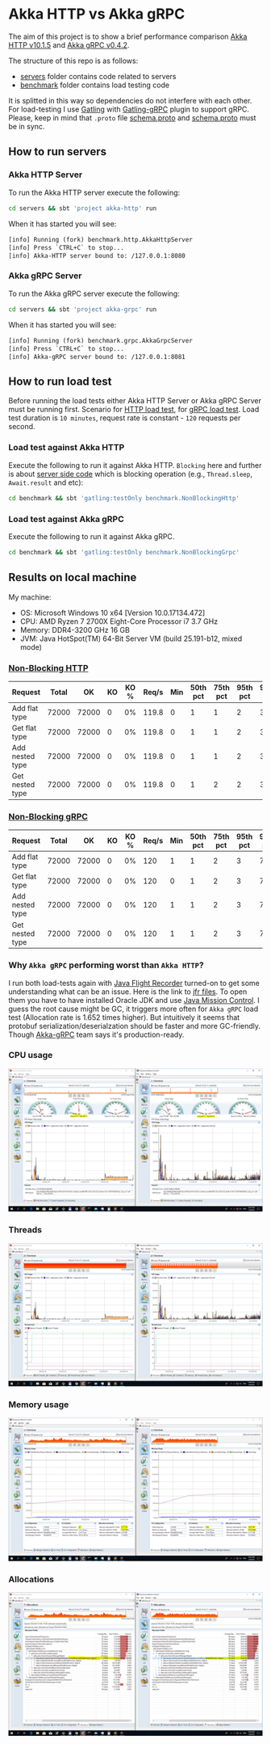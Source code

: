 
# Akka HTTP vs Akka gRPC
The aim of this project is to show a brief performance comparison [Akka HTTP v10.1.5](https://doc.akka.io/docs/akka-http/current/) and [Akka gRPC v0.4.2](https://developer.lightbend.com/docs/akka-grpc/current/). 

The structure of this repo is as follows:
 - [servers](servers) folder contains code related to servers
 - [benchmark](benchmark) folder contains load testing code

It is splitted in this way so dependencies do not interfere with each other. For load-testing I use [Gatling](https://gatling.io/) with [Gatling-gRPC](https://github.com/phiSgr/gatling-grpc) plugin to support gRPC. Please, keep in mind that `.proto` file [schema.proto](servers/common/src/main/protobuf/schema.proto) and [schema.proto](benchmark/src/main/protobuf/schema.proto) must be in sync.

## How to run servers
### Akka HTTP Server
To run the Akka HTTP server execute the following:
```sh
cd servers && sbt 'project akka-http' run
```
When it has started you will see:
```
[info] Running (fork) benchmark.http.AkkaHttpServer
[info] Press `CTRL+C` to stop...
[info] Akka-HTTP server bound to: /127.0.0.1:8080
```

### Akka gRPC Server
To run the Akka gRPC server execute the following:
```sh
cd servers && sbt 'project akka-grpc' run
```
When it has started you will see:
```
[info] Running (fork) benchmark.grpc.AkkaGrpcServer
[info] Press `CTRL+C` to stop...
[info] Akka-gRPC server bound to: /127.0.0.1:8081
```

## How to run load test
Before running the load tests either Akka HTTP Server or Akka gRPC Server must be running first. Scenario for [HTTP load test](benchmark/src/test/scala/benchmark/NonBlockingHttp.scala), for [gRPC load test](benchmark/src/test/scala/benchmark/NonBlockingGrpc.scala). Load test duration is `10 minutes`, request rate is constant - `120` requests per second.
### Load test against Akka HTTP
Execute the following to run  it against Akka HTTP. `Blocking` here and further is about [server side code](https://github.com/REASY/akka-http-vs-akka-grpc/blob/master/servers/common/src/main/scala/benchmark/common/services/ServiceExampleImpl.scala#L55) which is blocking operation (e.g., `Thread.sleep`, `Await.result` and etc):
```sh
cd benchmark && sbt 'gatling:testOnly benchmark.NonBlockingHttp'
```

### Load test against Akka gRPC
Execute the following to run  it against Akka gRPC.
```sh
cd benchmark && sbt 'gatling:testOnly benchmark.NonBlockingGrpc'
```

## Results on local machine
My machine:
-   OS: Microsoft Windows  10 x64 [Version 10.0.17134.472]
-   CPU: AMD Ryzen 7 2700X Eight-Core Processor i7 3.7 GHz
-   Memory: DDR4-3200 GHz 16 GB
-   JVM: Java HotSpot(TM) 64-Bit Server VM (build 25.191-b12, mixed mode)

### [Non-Blocking HTTP](http://htmlpreview.github.io/?https://github.com/REASY/akka-http-vs-akka-grpc/blob/master/benchmark/results/gatling/http/index.html)
|Request          | Total | OK    | KO | KO % | Req/s | Min | 50th pct | 75th pct | 95th pct | 99th pct | Max | Mean | Std dev |
|-----------------|-------|-------|----|------|-------|-----|----------|----------|----------|----------|-----|------|---------|
| Add flat type	  | 72000 | 72000 | 0  | 0%	  | 119.8 | 0   |  1       | 1        | 2        | 3        | 12  | 1    | 1       |
| Get flat type	  | 72000 | 72000 | 0  | 0%	  | 119.8 | 0   |  1       | 1        | 2        | 3        | 11  | 1    | 1       |
| Add nested type | 72000 | 72000 | 0  | 0%	  | 119.8 | 0   |  1       | 1        | 2        | 3        | 12  | 1    | 1       |
| Get nested type | 72000 | 72000 | 0  | 0%	  | 119.8 | 0   |  1       | 2        | 2        | 3        | 8   | 1    | 1       |


### [Non-Blocking gRPC](http://htmlpreview.github.io/?https://github.com/REASY/akka-http-vs-akka-grpc/blob/master/benchmark/results/gatling/grpc/index.html)
|Request          | Total | OK    | KO | KO % | Req/s | Min | 50th pct | 75th pct | 95th pct | 99th pct | Max  | Mean | Std dev |
|-----------------|-------|-------|----|------|-------|-----|----------|----------|----------|----------|------|------|---------|
| Add flat type	  | 72000 | 72000 | 0  | 0%	  | 120	  | 1   |  1	   | 2        | 3        | 7        | 941  | 2    | 18      |
| Get flat type	  | 72000 | 72000 | 0  | 0%	  | 120	  | 0   |  1	   | 2        | 3        | 7        | 974  | 2    | 22      |
| Add nested type | 72000 | 72000 | 0  | 0%	  | 120	  | 1   |  1	   | 2        | 3        | 7        | 934  | 2    | 22      |
| Get nested type | 72000 | 72000 | 0  | 0%	  | 120	  | 1   |  1	   | 2        | 3        | 7        | 917  | 2    | 22      |

### Why `Akka gRPC` performing worst than `Akka HTTP`?
I run both load-tests again with [Java Flight Recorder](https://docs.oracle.com/javacomponents/jmc-5-4/jfr-runtime-guide/about.htm#JFRUH170) turned-on to get some understanding what can be an issue. Here is the link to [jfr files](https://drive.google.com/open?id=1RUcjsRUwTcBDqLDWqimxc6K0MVbtuDSL). To open them you have to have installed Oracle JDK and use [Java Mission Control](https://www.oracle.com/technetwork/java/javaseproducts/mission-control/index.html). I guess the root cause might be GC, it triggers more often for `Akka gRPC` load test (Allocation rate is 1.652 times higher). But intuitively it seems that protobuf serialization/deserialzation should be faster and more GC-friendly. Though [Akka-gRPC](https://github.com/akka/akka-grpc#project-status) team says it's production-ready.

### CPU usage
![CPU usage](benchmark/results/jmc/CPU.PNG)

### Threads
![Memory usage](benchmark/results/jmc/Threads.PNG)

### Memory usage
![Memory usage](benchmark/results/jmc/Memory.PNG)

### Allocations
![Memory usage](benchmark/results/jmc/Allocations.PNG)
